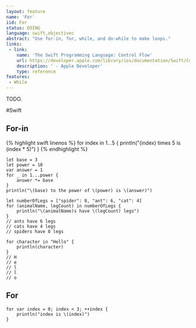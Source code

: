 ```yaml
---
layout: feature
name: 'For'
iid: For
status: DOING
language: swift,objectivec
abstract: "Use for-in, for, while, and do-while to make loops."
links:
 - link:
    name: 'The Swift Programming Language: Control Flow'
    url: https://developer.apple.com/library/ios/documentation/Swift/Conceptual/Swift_Programming_Language/ControlFlow.html#//apple_ref/doc/uid/TP40014097-CH9-ID120
    description: ' - Apple Developer'
    type: reference
features:
 - While
---
```


TODO.

#Swift

## For-in

{% highlight swift linenos %}
for index in 1...5 {
    println("\(index) times 5 is \(index * 5)")
}
{% endhighlight %}

<pre><code>let base = 3
let power = 10
var answer = 1
for _ in 1...power {
    answer *= base
}
println("\(base) to the power of \(power) is \(answer)")
</code></pre>


<pre><code>let numberOfLegs = ["spider": 8, "ant": 6, "cat": 4]
for (animalName, legCount) in numberOfLegs {
    println("\(animalName)s have \(legCount) legs")
}
// ants have 6 legs
// cats have 4 legs
// spiders have 8 legs
</code></pre>

<pre><code>for character in "Hello" {
    println(character)
}
// H
// e
// l
// l
// o
</code></pre>

## For

<pre><code>for var index = 0; index < 3; ++index {
    println("index is \(index)")
}
</code></pre>
